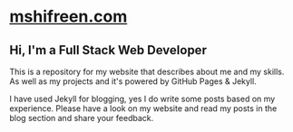 # [mshifreen.com](https://www.mshifreen.com)

## Hi, I'm a Full Stack Web Developer

This is a repository for my website that describes about me and my skills. As well as my 
projects and it's powered by GitHub Pages & Jekyll.

I have used Jekyll for blogging, yes I do write some posts based on my experience. Please 
have a look on my website and read my posts in the blog section and share your feedback.